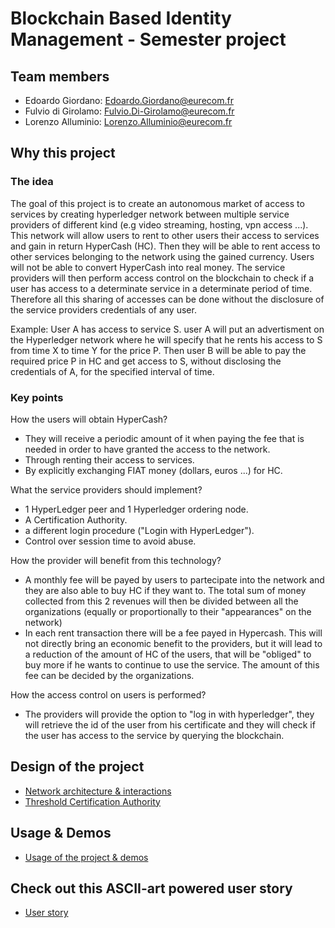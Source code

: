# Blockchain Based Identity Management - Semester project

## Team members

- Edoardo Giordano:   Edoardo.Giordano@eurecom.fr
- Fulvio di Girolamo: Fulvio.Di-Girolamo@eurecom.fr
- Lorenzo Alluminio:  Lorenzo.Alluminio@eurecom.fr

## Why this project

### The idea

The goal of this project is to create an autonomous market of access to services by creating hyperledger network between multiple service providers of different kind (e.g video streaming, hosting, vpn access ...).
This network will allow users to rent to other users their access to services and gain in return HyperCash (HC). Then they will be able to rent access to other services belonging to the network using the gained currency. Users will not be able to convert HyperCash into real money.
The service providers will then perform access control on the blockchain to check if a user has access to a determinate service in a determinate period of time. Therefore all this sharing of accesses can be done without the disclosure of the service providers credentials of any user. 

Example: User A has access to service S. user A will put an advertisment on the Hyperledger network where he will specify that he rents his access to S from time X to time Y for the price P. Then user B will be able to pay the required price P in HC and get access to S, without disclosing the credentials of A, for the specified interval of time.

### Key points

How the users will obtain HyperCash?
- They will receive a periodic amount of it when paying the fee that is needed in order to have granted the access to the network.
- Through renting their access to services.
- By explicitly exchanging FIAT money (dollars, euros ...) for HC.

What the service providers should implement?
- 1 HyperLedger peer and 1 Hyperledger ordering node.
- A Certification Authority.
- a different login procedure ("Login with HyperLedger").
- Control over session time to avoid abuse.

How the provider will benefit from this technology?
- A monthly fee will be payed by users to partecipate into the network and they are also able to buy HC if they want to. The total sum of money collected from this 2 revenues will then be divided between all the organizations (equally or proportionally to their "appearances" on the network)
- In each rent transaction there will be a fee payed in Hypercash. This will not directly bring an economic benefit to the providers, but it will lead to a reduction of the amount of HC of the users, that will be "obliged" to buy more if he wants to continue to use the service.
The amount of this fee can be decided by the organizations.

How the access control on users is performed?
- The providers will provide the option to "log in with hyperledger", they will retrieve the id of the user from his certificate and they will check if the user has access to the service by querying the blockchain.

## Design of the project

- [Network architecture & interactions](docs/Design.md)
- [Threshold Certification Authority](docs/TSIntegration.md)

## Usage & Demos

- [Usage of the project & demos](docs/Usage.md)

## Check out this ASCII-art powered user story

- [User story](docs/story.md)
